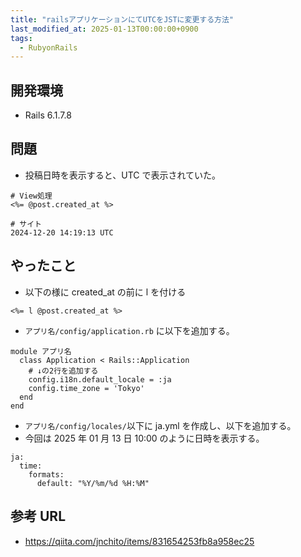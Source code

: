 ```yaml
---
title: "railsアプリケーションにてUTCをJSTに変更する方法"
last_modified_at: 2025-01-13T00:00:00+0900
tags:
  - RubyonRails
---
```


## 開発環境

- Rails 6.1.7.8

## 問題

- 投稿日時を表示すると、UTC で表示されていた。

```
# View処理
<%= @post.created_at %>

# サイト
2024-12-20 14:19:13 UTC
```

## やったこと

- 以下の様に created_at の前に l を付ける

```
<%= l @post.created_at %>
```

- `アプリ名/config/application.rb` に以下を追加する。

```
module アプリ名
  class Application < Rails::Application
    # ↓の2行を追加する
    config.i18n.default_locale = :ja
    config.time_zone = 'Tokyo'
  end
end

```

- `アプリ名/config/locales/`以下に ja.yml を作成し、以下を追加する。
- 今回は 2025 年 01 月 13 日 10:00 のように日時を表示する。

```
ja:
  time:
    formats:
      default: "%Y/%m/%d %H:%M"
```

## 参考 URL

- https://qiita.com/jnchito/items/831654253fb8a958ec25
